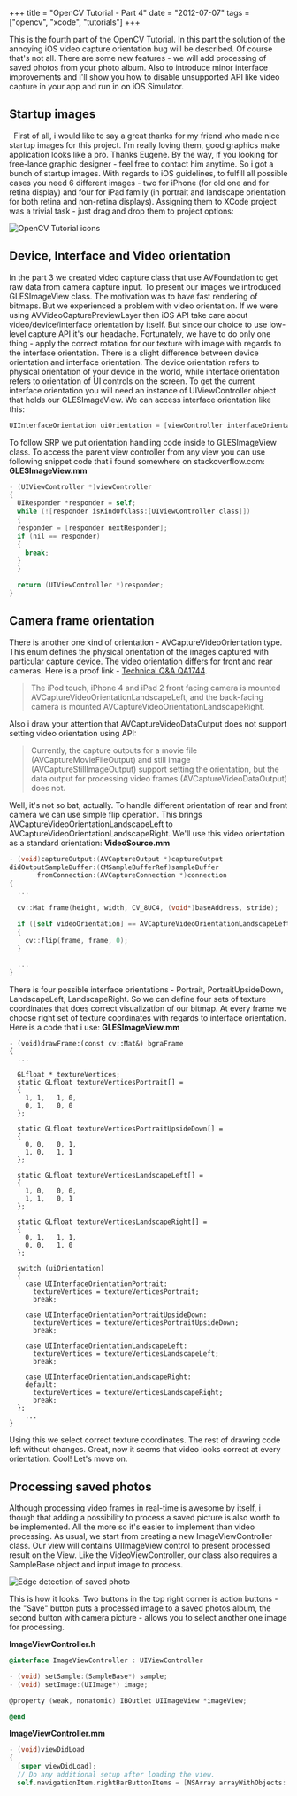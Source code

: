 +++
title =  "OpenCV Tutorial - Part 4"
date = "2012-07-07"
tags =  ["opencv", "xcode", "tutorials"]
+++

This is the fourth part of the OpenCV Tutorial. In this part the solution of the annoying iOS video capture orientation bug will be described. Of course that's not all. There are some new features - we will add processing of saved photos from your photo album. Also to introduce minor interface improvements and I'll show you how to disable unsupported API like video capture in your app and run in on iOS Simulator.

<span class="more"></span>

## Startup images

  First of all, i would like to say a great thanks for my friend who made nice startup images for this project. I'm really loving them, good graphics make application looks like a pro. Thanks Eugene. By the way, if you looking for free-lance graphic designer - feel free to contact him anytime. So i got a bunch of startup images. With regards to iOS guidelines, to fulfill all possible cases you need 6 different images - two for iPhone (for old one and for retina display) and four for iPad family (in portrait and landscape orientation for both retina and non-retina displays). Assigning them to XCode project was a trivial task - just drag and drop them to project options: 

![][1]

## Device, Interface and Video orientation

In the part 3 we created video capture class that use AVFoundation to get raw data from camera capture input. To present our images we introduced GLESImageView class. The motivation was to have fast rendering of bitmaps. But we experienced a problem with video orientation. If we were using AVVideoCapturePreviewLayer then iOS API take care about video/device/interface orientation by itself. But since our choice to use low-level capture API it's our headache. Fortunately, we have to do only one thing - apply the correct rotation for our texture with image with regards to the interface orientation. There is a slight difference between device orientation and interface orientation. The device orientation refers to physical orientation of your device in the world, while interface orientation refers to orientation of UI controls on the screen. To get the current interface orientation you will need an instance of UIViewController object that holds our GLESImageView. We can access interface orientation like this: 
        
```objectivec
UIInterfaceOrientation uiOrientation = [viewController interfaceOrientation];
```

To follow SRP we put orientation handling code inside to GLESImageView class. To access the parent view controller from any view you can use following snippet code that i found somewhere on stackoverflow.com: **GLESImageView.mm**
    
    
```objectivec
- (UIViewController *)viewController
{
  UIResponder *responder = self;
  while (![responder isKindOfClass:[UIViewController class]])
  {
  responder = [responder nextResponder];
  if (nil == responder)
  {
    break;
  }
  }

  return (UIViewController *)responder;
}
```

## Camera frame orientation

There is another one kind of orientation - AVCaptureVideoOrientation type. This enum defines the physical orientation of the images captured with particular capture device. The video orientation differs for front and rear cameras. Here is a proof link - [Technical Q&A QA1744][2]. 

> The iPod touch, iPhone 4 and iPad 2 front facing camera is mounted AVCaptureVideoOrientationLandscapeLeft, and the back-facing camera is mounted AVCaptureVideoOrientationLandscapeRight.

Also i draw your attention that AVCaptureVideoDataOutput does not support setting video orientation using API: 

> Currently, the capture outputs for a movie file (AVCaptureMovieFileOutput) and still image (AVCaptureStillImageOutput) support setting the orientation, but the data output for processing video frames (AVCaptureVideoDataOutput) does not.

Well, it's not so bat, actually. To handle different orientation of rear and front camera we can use simple flip operation. This brings AVCaptureVideoOrientationLandscapeLeft to AVCaptureVideoOrientationLandscapeRight. We'll use this video orientation as a standard orientation: **VideoSource.mm**
    
```objectivec
- (void)captureOutput:(AVCaptureOutput *)captureOutput 
didOutputSampleBuffer:(CMSampleBufferRef)sampleBuffer 
       fromConnection:(AVCaptureConnection *)connection 
{ 
  ... 

  cv::Mat frame(height, width, CV_8UC4, (void*)baseAddress, stride);

  if ([self videoOrientation] == AVCaptureVideoOrientationLandscapeLeft)
  {
    cv::flip(frame, frame, 0);
  }

  ...
}
```

There is four possible interface orientations - Portrait, PortraitUpsideDown, LandscapeLeft, LandscapeRight. So we can define four sets of texture coordinates that does correct visualization of our bitmap. At every frame we choose right set of texture coordinates with regards to interface orientation. Here is a code that i use: **GLESImageView.mm**
    
```
- (void)drawFrame:(const cv::Mat&) bgraFrame
{
  ...

  GLfloat * textureVertices;
  static GLfloat textureVerticesPortrait[] =
  {
    1, 1,   1, 0,
    0, 1,   0, 0
  };  

  static GLfloat textureVerticesPortraitUpsideDown[] =
  {
    0, 0,   0, 1,
    1, 0,   1, 1
  };

  static GLfloat textureVerticesLandscapeLeft[] =
  {
    1, 0,   0, 0,
    1, 1,   0, 1
  };  

  static GLfloat textureVerticesLandscapeRight[] =
  {
    0, 1,   1, 1,
    0, 0,   1, 0
  }; 

  switch (uiOrientation)
  {
    case UIInterfaceOrientationPortrait:
      textureVertices = textureVerticesPortrait;
      break;

    case UIInterfaceOrientationPortraitUpsideDown:
      textureVertices = textureVerticesPortraitUpsideDown;
      break;

    case UIInterfaceOrientationLandscapeLeft:
      textureVertices = textureVerticesLandscapeLeft;
      break;

    case UIInterfaceOrientationLandscapeRight:
    default:
      textureVertices = textureVerticesLandscapeRight;
      break;
  };
    ...
}
```

Using this we select correct texture coordinates. The rest of drawing code left without changes. Great, now it seems that video looks correct at every orientation. Cool! Let's move on. 

## Processing saved photos

Although processing video frames in real-time is awesome by itself, i though that adding a possibility to process a saved picture is also worth to be implemented. All the more so it's easier to implement than video processing. As usual, we start from creating a new ImageViewController class. Our view will contains UIImageView control to present processed result on the View. Like the VideoViewController, our class also requires a SampleBase object and input image to process. 

![][3] 

This is how it looks. Two buttons in the top right corner is action buttons - the "Save" button puts a processed image to a saved photos album, the second button with camera picture - allows you to select another one image for processing. 

**ImageViewController.h**
    
```objectivec
@interface ImageViewController : UIViewController 

- (void) setSample:(SampleBase*) sample;
- (void) setImage:(UIImage*) image;

@property (weak, nonatomic) IBOutlet UIImageView *imageView;

@end
```

**ImageViewController.mm**
    
```objectivec    
- (void)viewDidLoad
{
  [super viewDidLoad];
  // Do any additional setup after loading the view.
  self.navigationItem.rightBarButtonItems = [NSArray arrayWithObjects:
```

   [1]: Screen-Shot-2012-07-07-at-10.56.47-AM.png (OpenCV Tutorial icons)
   [2]: http://developer.apple.com/library/ios/#qa/qa1744/_index.html#//apple_ref/doc/uid/DTS40011134
   [3]: Screen-Shot-2012-07-07-at-11.14.25-AM.png (Edge detection of saved photo)

